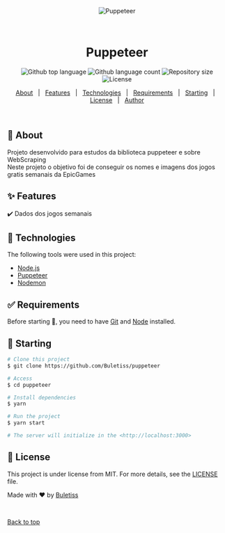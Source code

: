 <div align="center" id="top"> 
  <img src="./.github/app.gif" alt="Puppeteer" />

&#xa0;

  <!-- <a href="https://puppeteer.netlify.app">Demo</a> -->
</div>

<h1 align="center">Puppeteer</h1>

<p align="center">
  <img alt="Github top language" src="https://img.shields.io/github/languages/top/Buletiss/puppeteer?color=56BEB8">

  <img alt="Github language count" src="https://img.shields.io/github/languages/count/Buletiss/puppeteer?color=56BEB8">

  <img alt="Repository size" src="https://img.shields.io/github/repo-size/Buletiss/puppeteer?color=56BEB8">

  <img alt="License" src="https://img.shields.io/github/license/Buletiss/puppeteer?color=56BEB8">

  <!-- <img alt="Github issues" src="https://img.shields.io/github/issues/{{YOUR_GITHUB_USERNAME}}/puppeteer?color=56BEB8" /> -->

  <!-- <img alt="Github forks" src="https://img.shields.io/github/forks/{{YOUR_GITHUB_USERNAME}}/puppeteer?color=56BEB8" /> -->

  <!-- <img alt="Github stars" src="https://img.shields.io/github/stars/{{YOUR_GITHUB_USERNAME}}/puppeteer?color=56BEB8" /> -->
</p>

<!-- Status -->

<!-- <h4 align="center">
	🚧  Puppeteer 🚀 Under construction...  🚧
</h4>

<hr> -->

<p align="center">
  <a href="#dart-about">About</a> &#xa0; | &#xa0; 
  <a href="#sparkles-features">Features</a> &#xa0; | &#xa0;
  <a href="#rocket-technologies">Technologies</a> &#xa0; | &#xa0;
  <a href="#white_check_mark-requirements">Requirements</a> &#xa0; | &#xa0;
  <a href="#checkered_flag-starting">Starting</a> &#xa0; | &#xa0;
  <a href="#memo-license">License</a> &#xa0; | &#xa0;
  <a href="https://github.com/{{YOUR_GITHUB_USERNAME}}" target="_blank">Author</a>
</p>

<br>

## :dart: About

Projeto desenvolvido para estudos da biblioteca puppeteer e sobre WebScraping </br>
Neste projeto o objetivo foi de conseguir os nomes e imagens dos jogos gratis semanais da EpicGames

## :sparkles: Features

:heavy_check_mark: Dados dos jogos semanais

## :rocket: Technologies

The following tools were used in this project:

- [Node.js](https://nodejs.org/en/)
- [Puppeteer](https://pptr.dev/)
- [Nodemon](https://nodemon.io/)

## :white_check_mark: Requirements

Before starting :checkered_flag:, you need to have [Git](https://git-scm.com) and [Node](https://nodejs.org/en/) installed.

## :checkered_flag: Starting

```bash
# Clone this project
$ git clone https://github.com/Buletiss/puppeteer

# Access
$ cd puppeteer

# Install dependencies
$ yarn

# Run the project
$ yarn start

# The server will initialize in the <http://localhost:3000>
```

## :memo: License

This project is under license from MIT. For more details, see the [LICENSE](LICENSE.md) file.

Made with :heart: by <a href="https://github.com/Buletiss" target="_blank">Buletiss</a>

&#xa0;

<a href="#top">Back to top</a>
